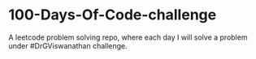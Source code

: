 # 100-Days-Of-Code-challenge
A leetcode problem solving repo, where each day I will solve a problem under #DrGViswanathan challenge.
